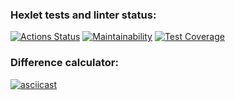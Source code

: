 ### Hexlet tests and linter status:
[![Actions Status](https://github.com/VimLoko/frontend-project-lvl2/workflows/hexlet-check/badge.svg)](https://github.com/VimLoko/frontend-project-lvl2/actions)
[![Maintainability](https://api.codeclimate.com/v1/badges/3325ebb99175f611cddd/maintainability)](https://codeclimate.com/github/VimLoko/frontend-project-lvl2/maintainability)
[![Test Coverage](https://api.codeclimate.com/v1/badges/3325ebb99175f611cddd/test_coverage)](https://codeclimate.com/github/VimLoko/frontend-project-lvl2/test_coverage)
### Difference calculator:
[![asciicast](https://asciinema.org/a/cCpk1jOaTLaGHP026q4KtVUC7.svg)](https://asciinema.org/a/cCpk1jOaTLaGHP026q4KtVUC7)